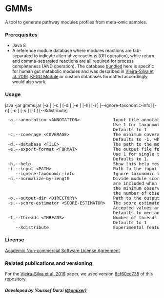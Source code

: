 # GMMs
A tool to generate pathway modules profiles from meta-omic samples.

### Prerequisites
- Java 8 
- A reference module database where modules reactions are tab-separated to indicate alternative	reactions (OR operation), while return- and comma-separated reactions	are	all	required	for	process	completeness	(AND	operation). The database [bundled](../master/GMMs.v1.07.txt) here is specific for human gut metabolic modules and was described in [Vieira-Silva et al. 2016](https://www.nature.com/articles/nmicrobiol201688). [KEGG Module](https://www.genome.jp/kegg/module.html) 
or custom databases formatted accordingly would also work. 

### Usage
java -jar gmms.jar  [-a <ANNOTATION>] [-c <COVERAGE>] [-d <FILE>] [-e <FORMAT>] [-h] [-i <PATH>] [--ignore-taxonomic-info] [-n] [-o <DIRECTORY>] [-s <SCORE-ESTIMATOR>] [-t <THREADS>] [--Xdistribute]

<pre>
 -a,--annotation &lt;ANNOTATION&gt;             Input file annotation.
                                          Use 1 for taxonomic annotation followed by orthologs files or 2 for orthologs only.
                                          Defaults to 1
 -c,--coverage &lt;COVERAGE&gt;                 The minimum coverage cut-off to accept a module [0.0 to 1.0].
                                          Defaults to -1, where the coverage is learned from the coverage distribution of all modules
 -d,--database &lt;FILE&gt;                     The path to the modules database
 -e,--export-format &lt;FORMAT&gt;              The output file format.
                                          Use 1 for single tab separated files containing module id, abundance and coverage. Use 2 for an abundance and a coverage matrices.
                                          Defaults to 1.
 -h,--help                                Show this help message and exit
 -i,--input &lt;PATH&gt;                        Path to the input matrix or input directory with one file per sample
    --ignore-taxonomic-info               Ignore taxonomic info from input file and infer modules for the whole metagenome instead
 -n,--normalize-by-length                 Divide module score by its length. When combined with a median estimator, missing reactions (score = 0 )
                                          are included when estimating the median. If the estimated score equals zero then it is replaced by
                                          the minimum observed reaction score. If this option is specified, score calculation is based only on
                                          the number of observed reactions
 -o,--output-dir &lt;DIRECTORY&gt;              Path to the output directory
 -s,--score-estimator &lt;SCORE-ESTIMATOR&gt;   The score estimatore.
                                          Accepted values are [median|average].
                                          Defaults to median
 -t,--threads &lt;THREADS&gt;                   Number of threads to use when mapping the modules.
                                          Defaults to 1
    --Xdistribute                         Experimental feature - When an ortholog is shared by N modules then its abundance is divided by N.
</pre>

### License
[Academic Non-commercial Software License Agreement](../master/LICENSE)

### Related publications and versioning
For the [Vieira-Silva et al. 2016](https://www.nature.com/articles/nmicrobiol201688) paper, we used version [8cf60cc735](../../tree/8cf60cc735034f8849f888103e6bfb98d30c9fe4) of this repository.

##### Developed by Youssef Darzi [(@omixer)](https://github.com/omixer)

